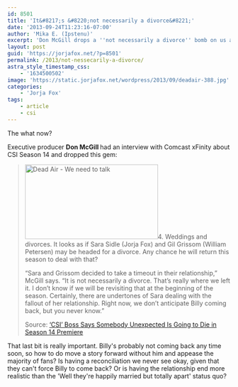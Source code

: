 ```yaml
---
id: 8501
title: 'It&#8217;s &#8220;not necessarily a divorce&#8221;'
date: '2013-09-24T11:23:16-07:00'
author: 'Mika E. (Ipstenu)'
excerpt: 'Don McGill drops a ''not necessarily a divorce'' bomb on us all. But don''t expect anything in the beginning of the season.'
layout: post
guid: 'https://jorjafox.net/?p=8501'
permalink: /2013/not-nessecarily-a-divorce/
astra_style_timestamp_css:
    - '1634500502'
image: 'https://static.jorjafox.net/wordpress/2013/09/deadair-388.jpg'
categories:
    - 'Jorja Fox'
tags:
    - article
    - csi
---
```


The what now?

Executive producer <strong>Don McGill </strong>had an interview with Comcast xFinity about CSI Season 14 and dropped this gem:
<blockquote><img class="alignright size-medium wp-image-8502" alt="Dead Air - We need to talk" src="//static.jorjafox.net/wordpress/2013/09/deadair-388.jpg" width="300" height="168" />4. Weddings and divorces. It looks as if Sara Sidle (Jorja Fox) and Gil Grissom (William Petersen) may be headed for a divorce. Any chance he will return this season to deal with that?

“Sara and Grissom decided to take a timeout in their relationship,” McGill says. “It is not necessarily a divorce. That’s really where we left it. I don’t know if we will be revisiting that at the beginning of the season. Certainly, there are undertones of Sara dealing with the fallout of her relationship. Right now, we don’t anticipate Billy coming back, but you never know.”

Source: <a href="http://xfinity.comcast.net/blogs/tv/2013/09/24/csi-boss-says-somebody-unexpected-is-going-to-die-in-season-14-premiere/">‘CSI’ Boss Says Somebody Unexpected Is Going to Die in Season 14 Premiere</a></blockquote>
That last bit is really important. Billy's probably not coming back any time soon, so how to do move a story forward without him and appease the majority of fans? Is having a reconciliation we never see okay, given that they can't force Billy to come back? Or is having the relationship end more realistic than the 'Well they're happily married but totally apart' status quo?